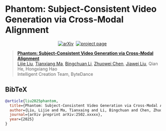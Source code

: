 # Phantom: Subject-Consistent Video Generation via Cross-Modal Alignment

<div align="center">
  
[![arXiv](https://img.shields.io/badge/arXiv%20paper-2502.xxxxx-b31b1b.svg)](https://arxiv.org/abs/2502.xxxxx)&nbsp;
[![project page](https://img.shields.io/badge/Project_page-More_visualizations-green)](https://phantom-video.github.io/Phantom/)&nbsp;
  
</div>


> [**Phantom: Subject-Consistent Video Generation via Cross-Modal Alignment**](https://arxiv.org/abs/2502.xxxxx)<br>
> [Lijie Liu](https://liulj13.github.io/), [Tianxiang Ma](https://tianxiangma.github.io/), [Bingchuan Li](https://scholar.google.com/citations?user=ac5Se6QAAAAJ), [Zhuowei Chen](https://scholar.google.com/citations?user=ow1jGJkAAAAJ), [Jiawei Liu](https://scholar.google.com/citations?user=X21Fz-EAAAAJ), Qian He, Hongxiang Hao
> <br>Intelligent Creation Team, ByteDance<br>


## BibTeX
```bibtex
@article{liu2025phantom,
  title={Phantom: Subject-Consistent Video Generation via Cross-Modal Alignment},
  author={Liu, Lijie and Ma, Tianxaing and Li, Bingchuan and Chen, Zhuowei and Liu, Jiawei and He, Qian and Wu, Xinglong},
  journal={arXiv preprint arXiv:2502.xxxxx},
  year={2025}
}
```